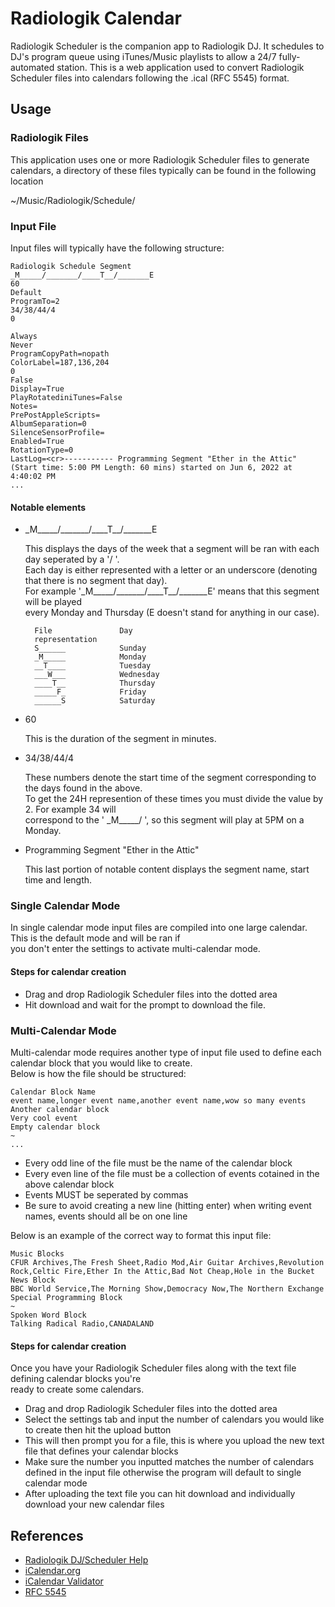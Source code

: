 # Radiologik Calendar
Radiologik Scheduler is the companion app to Radiologik DJ. It schedules to DJ's program queue using iTunes/Music playlists to allow a 24/7 fully-automated station. This is a web application used to convert Radiologik Scheduler files into calendars following the .ical (RFC 5545) format. 

## Usage

### Radiologik Files
This application uses one or more Radiologik Scheduler files to generate calendars, a directory of these files typically can be found in the following location 

~/Music/Radiologik/Schedule/
### Input File
Input files will typically have the following structure:
    
    Radiologik Schedule Segment
    _M_____/_______/____T__/_______E    
    60                                  
    Default
    ProgramTo=2
    34/38/44/4                          
    0

    Always
    Never
    ProgramCopyPath=nopath
    ColorLabel=187,136,204
    0
    False
    Display=True
    PlayRotatediniTunes=False
    Notes=
    PrePostAppleScripts=	
    AlbumSeparation=0
    SilenceSensorProfile=
    Enabled=True
    RotationType=0
    LastLog=<cr>----------- Programming Segment "Ether in the Attic" (Start time: 5:00 PM Length: 60 mins) started on Jun 6, 2022 at 4:40:02 PM
    ...

#### Notable elements
* \_M\_\_\_\_\_/\_\_\_\_\_\_\_/__\_\_T_\_/\_\_\_\_\_\_\_E

  This displays the days of the week that a segment will be ran with each day seperated by a '/ '.   
  Each day is either represented with a letter or an underscore (denoting that there is no segment that day).  
  For example '\_M\_\_\_\_\_/\_\_\_\_\_\_\_/__\_\_T_\_/\_\_\_\_\_\_\_E' means that this segment will be played  
  every Monday and Thursday (E doesn't stand for anything in our case).
        
        File               Day
        representation
        S______            Sunday
        _M_____            Monday
        __T____            Tuesday
        ___W___            Wednesday
        ____T__            Thursday
        _____F_            Friday
        ______S            Saturday
        

* 60 

  This is the duration of the segment in minutes.
* 34/38/44/4

  These numbers denote the start time of the segment corresponding to the days found in the above.  
  To get the 24H represention of these times you must divide the value by 2. For example 34 will   
  correspond to the ' \_M\_\_\_\_\_/ ', so this segment will play at 5PM on a Monday. 
* Programming Segment "Ether in the Attic"

  This last portion of notable content displays the segment name, start time and length.

### Single Calendar Mode
In single calendar mode input files are compiled into one large calendar. This is the default mode and will be ran if  
you don't enter the settings to activate multi-calendar mode.

#### Steps for calendar creation
- Drag and drop Radiologik Scheduler files into the dotted area 
- Hit download and wait for the prompt to download the file.
### Multi-Calendar Mode
Multi-calendar mode requires another type of input file used to define each calendar block that you would like to create.  
Below is how the file should be structured: 
        
    Calendar Block Name
    event name,longer event name,another event name,wow so many events
    Another calendar block 
    Very cool event
    Empty calendar block
    ~
    ...

- Every odd line of the file must be the name of the calendar block
- Every even line of the file must be a collection of events cotained in the above calendar block 
- Events MUST be seperated by commas
- Be sure to avoid creating a new line (hitting enter) when writing event names, events should all be on one line

Below is an example of the correct way to format this input file:


```
Music Blocks
CFUR Archives,The Fresh Sheet,Radio Mod,Air Guitar Archives,Revolution Rock,Celtic Fire,Ether In the Attic,Bad Not Cheap,Hole in the Bucket
News Block
BBC World Service,The Morning Show,Democracy Now,The Northern Exchange
Special Programming Block
~
Spoken Word Block
Talking Radical Radio,CANADALAND
```
#### Steps for calendar creation
Once you have your Radiologik Scheduler files along with the text file defining calendar blocks you're  
ready to create some calendars.
- Drag and drop Radiologik Scheduler files into the dotted area 
- Select the settings tab and input the number of calendars you would like to create then hit the upload button
- This will then prompt you for a file, this is where you upload the new text file that defines your calendar blocks
- Make sure the number you inputted matches the number of calendars defined in the input file otherwise the program will default to single calendar mode
- After uploading the text file you can hit download and individually download your new calendar files
    


## References
- [Radiologik DJ/Scheduler Help](https://macinmind.com/Help/Radiologik/)
- [iCalendar.org](https://icalendar.org/)
- [iCalendar Validator](https://icalendar.org/validator.html)
- [RFC 5545](https://datatracker.ietf.org/doc/html/rfc5545)